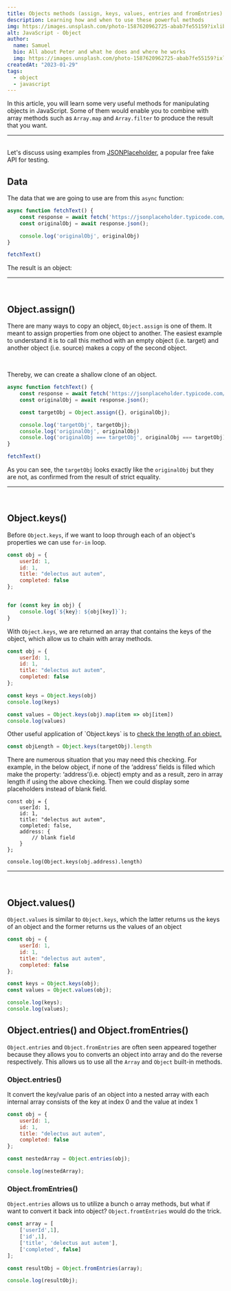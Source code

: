 ```yaml
---
title: Objects methods (assign, keys, values, entries and fromEntries) 
description: Learning how and when to use these powerful methods
img: https://images.unsplash.com/photo-1587620962725-abab7fe55159?ixlib=rb-4.0.3&ixid=MnwxMjA3fDB8MHxwaG90by1wYWdlfHx8fGVufDB8fHx8&auto=format&fit=crop&w=1931&q=80
alt: JavaScript - Object
author: 
  name: Samuel
  bio: All about Peter and what he does and where he works
  img: https://images.unsplash.com/photo-1587620962725-abab7fe55159?ixlib=rb-4.0.3&ixid=MnwxMjA3fDB8MHxwaG90by1wYWdlfHx8fGVufDB8fHx8&auto=format&fit=crop&w=1931&q=80
createdAt: "2023-01-29"
tags: 
  - object
  - javascript
---
```


<div class="html-content">
  In this article, you will learn some very useful methods for manipulating objects in JavaScript. Some of them would enable you to combine with array methods such as <code>Array.map</code> and <code>Array.filter</code> to produce the result that you want.
  <hr><br>
  Let's discuss using examples from <a href="https://jsonplaceholder.typicode.com/" target="_blank"><u>JSONPlaceholder</u></a>, a popular free fake API for testing.
</div>

## Data

The data that we are going to use are from this <code>async</code> function:
```js
async function fetchText() {
    const response = await fetch('https://jsonplaceholder.typicode.com/todos/1');
    const originalObj = await response.json();

    console.log('originalObj', originalObj)
}

fetchText()
```

The result is an object:
<hr><br>
<el-collapse-box>
  <template #content>

```js[console.log]
// originalObj
{
  "userId": 1,
  "id": 1,
  "title": "delectus aut autem",
  "completed": false
}
```
  </template>
</el-collapse-box>
<div><el-divider/></div>

## Object.assign()

<p>There are many ways to copy an object, <code>Object.assign</code> is one of them. It meant to assign properties from one object to another. The easiest example to understand it is to call this method with an empty object (i.e. target) and another object (i.e. source) makes a copy of the second object.</p>
<br>
<p>Thereby, we can create a shallow clone of an object.</p>

```js
async function fetchText() {
    const response = await fetch('https://jsonplaceholder.typicode.com/todos/1');
    const originalObj = await response.json();

    const targetObj = Object.assign({}, originalObj);

    console.log('targetObj', targetObj);
    console.log('originalObj', originalObj)
    console.log('originalObj === targetObj', originalObj === targetObj)
}

fetchText()
```

<p>As you can see, the <code>targetObj</code> looks exactly like the <code>originalObj</code> but they are not, as confirmed from the result of strict equality.</p>
<hr><br>
<el-collapse-box>
  <template #content>

```js[console.log]
// targetObj
{
  "userId": 1,
  "id": 1,
  "title": "delectus aut autem",
  "completed": false
}

// originalObj
{
  "userId": 1,
  "id": 1,
  "title": "delectus aut autem",
  "completed": false
}

// originalObj === targetObj
false
```

  </template>
</el-collapse-box>
<div><el-divider/></div>

## Object.keys()

<p>Before <code>Object.keys</code>, if we want to loop through each of an object's properties we can use <code>for-in</code> loop.</p>

```js
const obj = {
    userId: 1,
    id: 1,
    title: "delectus aut autem",
    completed: false
};


for (const key in obj) { 
    console.log(`${key}: ${obj[key]}`);
}

```

<el-collapse-box>
  <template #content>

```js[console.log]
userId: 1
id: 1
title: delectus aut autem
completed: false
```
  </template>
</el-collapse-box>

<p>With <code>Object.keys</code>, we are returned an array that contains the keys of the object, which allow us to chain with array methods.</p>

```js
const obj = {
    userId: 1,
    id: 1,
    title: "delectus aut autem",
    completed: false
};

const keys = Object.keys(obj)
console.log(keys)

const values = Object.keys(obj).map(item => obj[item])
console.log(values)

```

<el-collapse-box>
  <template #content>

```js[console.log]
// keys
['userId', 'id', 'title', 'completed']

// values
[1, 1, 'delectus aut autem', false]
```
  </template>
</el-collapse-box>

<p>Other useful application of `Object.keys` is to <a href="https://stackoverflow.com/questions/5223/length-of-a-javascript-object" target="_blank"><u>check the length of an object</u>.</a></p>

```jsx
const objLength = Object.keys(targetObj).length
```

<p>There are numerous situation that you may need this checking. For example, in the below object, if none of the ‘address’ fields is filled which make the property: ‘address’(i.e. object) empty and as a result, zero in array length if using the above checking. Then we could display some placeholders instead of blank field.</p>

```js[console.log]
const obj = {
    userId: 1,
    id: 1,
    title: "delectus aut autem",
    completed: false,
    address: {
        // blank field
    }
};

console.log(Object.keys(obj.address).length)
```
<hr><br>
<el-collapse-box>
  <template #content>

```js[console.log]
0
```
  </template>
</el-collapse-box>
<div><el-divider/></div>

## Object.values()

<code>Object.values</code> is similar to <code>Object.keys</code>, which the latter returns us the keys of an object and the former returns us the values of an object

```js
const obj = {
    userId: 1,
    id: 1,
    title: "delectus aut autem",
    completed: false
};

const keys = Object.keys(obj);
const values = Object.values(obj);

console.log(keys);
console.log(values);
```

<el-collapse-box>
  <template #content>

```js[console.log]
// keys
['userId', 'id', 'title', 'completed']

// values
[1, 1, 'delectus aut autem', false]
```
  </template>
</el-collapse-box>

<div><el-divider/></div>

## Object.entries() and Object.fromEntries()

<code>Object.entries</code> and <code>Object.fromEntries</code> are often seen appeared together because they allows you to converts an object into array and do the reverse respectively. This allows us to use all the <code>Array</code> and <code>Object</code> built-in methods.

### Object.entries()

<p>It convert the key/value paris of an object into a nested array with each internal array consists of the key at index 0 and the value at index 1</p>

```js
const obj = {
    userId: 1,
    id: 1,
    title: "delectus aut autem",
    completed: false
};

const nestedArray = Object.entries(obj);

console.log(nestedArray);
```

<el-collapse-box>
  <template #content>

```js[console.log]
// nestedArray
[
    ['userId',1], 
    ['id',1], 
    ['title', 'delectus aut autem'], 
    ['completed', false]
]
```
  </template>
</el-collapse-box>

<div><el-divider/></div>

### Object.fromEntries()

<p><code>Object.entries</code> allows us to utilize a bunch o array methods, but what if want to convert it back into object? <code>Object.fromtEntries</code> would do the trick.</p>

```js
const array = [
    ['userId',1], 
    ['id',1], 
    ['title', 'delectus aut autem'], 
    ['completed', false]
];

const resultObj = Object.fromEntries(array);

console.log(resultObj);
```

<el-collapse-box>
  <template #content>

```js[console.log]
// resultObj
{
    userId: 1,
    id: 1,
    title: "delectus aut autem",
    completed: false
};
```
  </template>
</el-collapse-box>
